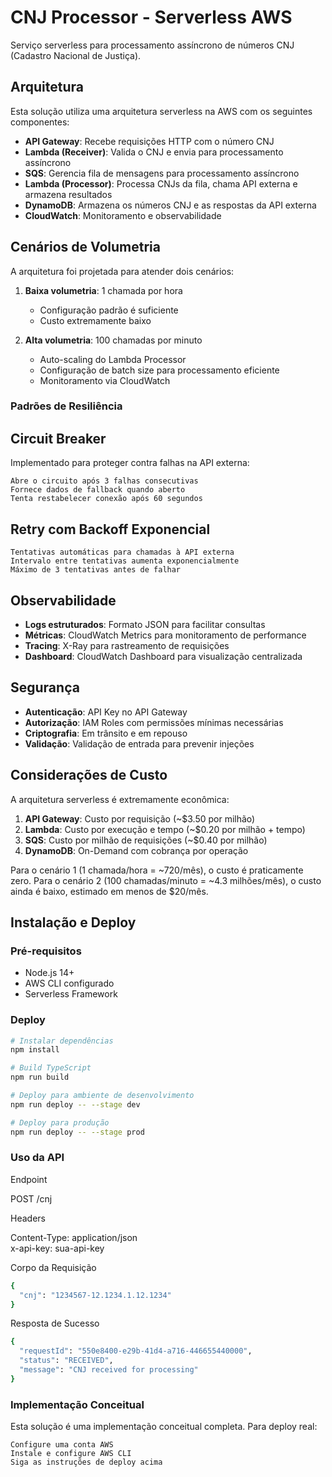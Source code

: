 # CNJ Processor - Serverless AWS

Serviço serverless para processamento assíncrono de números CNJ (Cadastro Nacional de Justiça).

## Arquitetura

Esta solução utiliza uma arquitetura serverless na AWS com os seguintes componentes:

- **API Gateway**: Recebe requisições HTTP com o número CNJ
- **Lambda (Receiver)**: Valida o CNJ e envia para processamento assíncrono
- **SQS**: Gerencia fila de mensagens para processamento assíncrono
- **Lambda (Processor)**: Processa CNJs da fila, chama API externa e armazena resultados
- **DynamoDB**: Armazena os números CNJ e as respostas da API externa
- **CloudWatch**: Monitoramento e observabilidade

## Cenários de Volumetria

A arquitetura foi projetada para atender dois cenários:

1. **Baixa volumetria**: 1 chamada por hora

   - Configuração padrão é suficiente
   - Custo extremamente baixo

2. **Alta volumetria**: 100 chamadas por minuto
   - Auto-scaling do Lambda Processor
   - Configuração de batch size para processamento eficiente
   - Monitoramento via CloudWatch

### Padrões de Resiliência

## Circuit Breaker

Implementado para proteger contra falhas na API externa:

    Abre o circuito após 3 falhas consecutivas
    Fornece dados de fallback quando aberto
    Tenta restabelecer conexão após 60 segundos

## Retry com Backoff Exponencial

    Tentativas automáticas para chamadas à API externa
    Intervalo entre tentativas aumenta exponencialmente
    Máximo de 3 tentativas antes de falhar

## Observabilidade

- **Logs estruturados**: Formato JSON para facilitar consultas
- **Métricas**: CloudWatch Metrics para monitoramento de performance
- **Tracing**: X-Ray para rastreamento de requisições
- **Dashboard**: CloudWatch Dashboard para visualização centralizada

## Segurança

- **Autenticação**: API Key no API Gateway
- **Autorização**: IAM Roles com permissões mínimas necessárias
- **Criptografia**: Em trânsito e em repouso
- **Validação**: Validação de entrada para prevenir injeções

## Considerações de Custo

A arquitetura serverless é extremamente econômica:

1. **API Gateway**: Custo por requisição (~$3.50 por milhão)
2. **Lambda**: Custo por execução e tempo (~$0.20 por milhão + tempo)
3. **SQS**: Custo por milhão de requisições (~$0.40 por milhão)
4. **DynamoDB**: On-Demand com cobrança por operação

Para o cenário 1 (1 chamada/hora = ~720/mês), o custo é praticamente zero.
Para o cenário 2 (100 chamadas/minuto = ~4.3 milhões/mês), o custo ainda é baixo, estimado em menos de $20/mês.

## Instalação e Deploy

### Pré-requisitos

- Node.js 14+
- AWS CLI configurado
- Serverless Framework

### Deploy

```bash
# Instalar dependências
npm install

# Build TypeScript
npm run build

# Deploy para ambiente de desenvolvimento
npm run deploy -- --stage dev

# Deploy para produção
npm run deploy -- --stage prod
```

### Uso da API

Endpoint

POST /cnj

Headers

Content-Type: application/json  
x-api-key: sua-api-key

Corpo da Requisição

```bash
{
  "cnj": "1234567-12.1234.1.12.1234"
}
```

Resposta de Sucesso

```bash
{
  "requestId": "550e8400-e29b-41d4-a716-446655440000",
  "status": "RECEIVED",
  "message": "CNJ received for processing"
}
```

### Implementação Conceitual

Esta solução é uma implementação conceitual completa. Para deploy real:

    Configure uma conta AWS
    Instale e configure AWS CLI
    Siga as instruções de deploy acima
